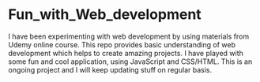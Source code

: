 # Fun_with_Web_development

I have been experimenting with web development by using materials from Udemy online course. This repo provides basic understanding of web development which helps to create amazing projects. I have played with some fun and cool application, using JavaScript and CSS/HTML. This is an ongoing project and I will keep updating stuff on regular basis.   
